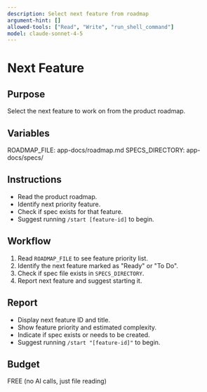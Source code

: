 ```yaml
---
description: Select next feature from roadmap
argument-hint: []
allowed-tools: ["Read", "Write", "run_shell_command"]
model: claude-sonnet-4-5
---
```


# Next Feature

## Purpose
Select the next feature to work on from the product roadmap.

## Variables
ROADMAP_FILE: app-docs/roadmap.md
SPECS_DIRECTORY: app-docs/specs/

## Instructions
- Read the product roadmap.
- Identify next priority feature.
- Check if spec exists for that feature.
- Suggest running `/start [feature-id]` to begin.

## Workflow
1. Read `ROADMAP_FILE` to see feature priority list.
2. Identify the next feature marked as "Ready" or "To Do".
3. Check if spec file exists in `SPECS_DIRECTORY`.
4. Report next feature and suggest starting it.

## Report
- Display next feature ID and title.
- Show feature priority and estimated complexity.
- Indicate if spec exists or needs to be created.
- Suggest running `/start "[feature-id]"` to begin.

## Budget
FREE (no AI calls, just file reading)
